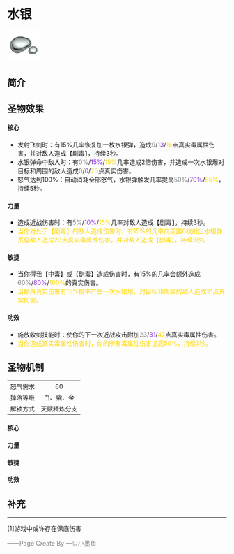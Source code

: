 # 水银
![水银](../Img/Texture2D_Potion/水银.png)
## 简介
## 圣物效果
#### **核心**  
- 发射飞剑时：有15%几率恢复加一枚水银弹，造成<font color=gray>9</font>/<font color=BlueViolet>13</font>/<font color=gold>16</font>点真实毒属性伤害，并对敌人造成【剧毒】，持续3秒。
- 水银弹命中敌人时：有<font color=gray>0%</font>/<font color=BlueViolet>15%</font>/<font color=gold>15%</font>几率造成2倍伤害，并造成一次水银爆对目标和周围的敌人造成<font color=gray>0</font>/<font color=BlueViolet>0</font>/<font color=gold>20</font>点真实伤害。
- 怒气达到100%：自动消耗全部怒气，水银弹触发几率提高<font color=gray>50%</font>/<font color=BlueViolet>70%</font>/<font color=gold>85%</font>，持续5秒。
#### **力量** 
- 造成近战伤害时：有<font color=gray>5%</font>/<font color=BlueViolet>10%</font>/<font color=gold>15%</font>几率对敌人造成【剧毒】，持续3秒。
- <font color=gold>当你对处于【剧毒】的敌人造成伤害时，有15%的几率向周围6枚射出水银弹贯穿敌人造成23点真实毒属性伤害，并对敌人造成【剧毒】，持续3秒。</font>
#### **敏捷**
- 当你得我【中毒】或【剧毒】造成伤害时，有15%的几率会额外造成<font color=gray>60%</font>/<font color=BlueViolet>80%</font>/<font color=gold>100%</font>的真实伤害。
- <font color=gold>当额外真实伤害有15%概率产生一次水银爆，对目标和周围的敌人造成31点真实伤害。</font>
#### **功效**
- 施放收剑技能时：使你的下一次近战攻击附加<font color=gray>23</font>/<font color=BlueViolet>31</font>/<font color=gold>47</font>点真实毒属性伤害。
- <font color=gold>当你造成真实毒属性伤害时，你的所有毒属性伤害提高50%，持续3秒。</font>

## 圣物机制
|||
| :----: | :----: |
|怒气需求|60|
|掉落等级|白、紫、金|
|解锁方式|天赋精炼分支|

#### **核心**

#### **力量**

#### **敏捷**

#### **功效**


## 补充

---
[1]游戏中或许存在保底伤害

<font color=grey>——Page Create By 一只小墨鱼</font>
